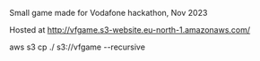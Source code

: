 Small game made for Vodafone hackathon, Nov 2023

Hosted at http://vfgame.s3-website.eu-north-1.amazonaws.com/

aws s3 cp ./ s3://vfgame --recursive
